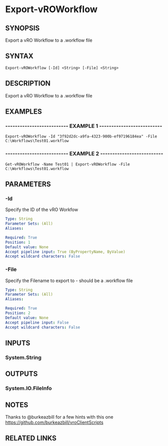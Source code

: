 # Export-vROWorkflow

## SYNOPSIS
Export a vRO Workflow to a .workflow file

## SYNTAX

```
Export-vROWorkflow [-Id] <String> [-File] <String>
```

## DESCRIPTION
Export a vRO Workflow to a .workflow file

## EXAMPLES

### -------------------------- EXAMPLE 1 --------------------------
```
Export-vROWorkflow -Id "3f92d2dc-a9fa-4323-900b-ef97196184ea" -File C:\Workflows\Test01.workflow
```

### -------------------------- EXAMPLE 2 --------------------------
```
Get-vROWorkflow -Name Test01 | Export-vROWorkflow -File C:\Workflows\Test01.workflow
```

## PARAMETERS

### -Id
Specify the ID of the vRO Workfow

```yaml
Type: String
Parameter Sets: (All)
Aliases: 

Required: True
Position: 1
Default value: None
Accept pipeline input: True (ByPropertyName, ByValue)
Accept wildcard characters: False
```

### -File
Specify the Filename to export to - should be a .workflow file

```yaml
Type: String
Parameter Sets: (All)
Aliases: 

Required: True
Position: 2
Default value: None
Accept pipeline input: False
Accept wildcard characters: False
```

## INPUTS

### System.String

## OUTPUTS

### System.IO.FileInfo

## NOTES
Thanks to @burkeazbill for a few hints with this one https://github.com/burkeazbill/vroClientScripts

## RELATED LINKS

